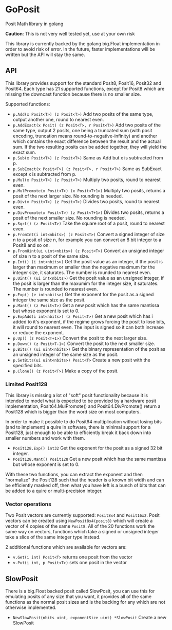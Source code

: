 # GoPosit

Posit Math library in golang

**Caution**: This is not very well tested yet, use at your own risk

This library is currently backed by the golang big.Float implementation in order to avoid risk
of error. In the future, faster implementations will be written but the API will stay the same.

## API

This library provides support for the standard Posit8, Posit16, Posit32 and Posit64.
Each type has 21 supported functions, except for Posit8 which are missing the downcast function
because there is no smaller size.

Supported functions:

* `p.Add(x Posit<T>) (z Posit<T>)` Add two posits of the same type, output another one, round to
nearest even.
* `p.AddExact(x Posit) (z Posit<T>, r Posit<T>)` Add two posits of the same type, output 2 posits,
one being a truncated sum (with posit encoding, truncation means round-to-negative-infinity) and
another which contains the exact difference between the result and the actual sum. If the two
resulting posits can be added together, they will yield the exact sum.
* `p.Sub(x Posit<T>) (z Posit<T>)` Same as Add but x is subtracted from p.
* `p.SubExact(x Posit<T>) (z Posit<T>, r Posit<T>)` Same as SubExact except x is subtracted from p.
* `p.Mul(x Posit<T>) (z Posit<T>)` Multiply two posits, round to nearest even.
* `p.MulPromote(x Posit<T>) (x Posit<T+1>)` Multiply two posits, returns a posit of the next larger
size. No rounding is needed.
* `p.Div(x Posit<T>) (z Posit<T>)` Divides two posits, round to nearest even.
* `p.DivPromote(x Posit<T>) (z Posit<T+1>)` Divides two posits, returns a posit of the next smaller
size. No rounding is needed.
* `p.Sqrt() (z Posit<T>)` Take the square root of a posit, round to nearest even.
* `p.FromInt(i int<nbits>) (z Posit<T>)` Convert a signed integer of size n to a posit of size n,
for example you can convert an 8 bit integer to a Posit8 and so on.
* `p.FromUint(ui uint<nbits>) (z Posit<T>)` Convert an unsigned integer of size n to a posit of the
same size.
* `p.Int() (i int<nbits>)` Get the posit value as an integer, if the posit is larger than maximum
or smaller than the negative maximum for the integer size, it saturates. The number is rounded to
nearest even.
* `p.Uint() (ui int<nbits>)` Get the posit value as an unsigned integer, if the posit is larger
than the maxumim for the integer size, it saturates. The number is rounded to nearest even.
* `p.Exp() (e int<nbits>)` Get the exponent for the posit as a signed integer the same size as the
posit.
* `p.Mant() (z Posit<T>)` Get a new posit which has the same mantissa but whose exponent is set
to 0.
* `p.ExpAdd(i int<nbits>) (z Posit<T>)` Get a new posit which has i added to it's exponent, if the
regime grows forcing the posit to lose bits, it will round to nearest even. The input is signed
so it can both increase or reduce the exponent.
* `p.Up() (z Posit<T+1>)` Convert the posit to the next larger size.
* `p.Down() (z Posit<T-1>)` Convert the posit to the next smaller size.
* `p.Bits() (ui uint<nbits>)` Get the binary representation of the posit as an unsigned integer
of the same size as the posit.
* `p.SetBits(ui uint<nbits>) Posit<T>` Create a new posit with the specified bits.
* `p.Clone() (z Posit<T>)` Make a copy of the posit.


### Limited Posit128

This library is missing a lot of "soft" posit functionality because it is intended to model what
is expected to be provided by a hardware posit implementation, Posit64.MulPromote() and
Posit64.DivPromote() return a Posit128 which is bigger than the word size on most computers.

In order to make it possible to do Posit64 multiplication without losing bits (and to implement)
a quire in software, there is minimal support for a Posit128, just enough to be able to efficiently
break it back down into smaller numbers and work with them.

* `Posit128.Exp() int32` Get the exponent for the posit as a signed 32 bit integer.
* `Posit128.Mant() Posit128` Get a new posit which has the same mantissa but whose exponent is set
to 0.

With these two functions, you can extract the exponent and then "normalize" the Posit128 such that
the header is a known bit width and can be efficiently masked off, then what you have left is a
bunch of bits that can be added to a quire or multi-precision integer.


### Vector operations

Two Posit vectors are currently supported: `Posit8x4` and `Posit16x2`. Posit vectors can be created
using `NewPosit8x4(posit8)` which will create a vector of 4 copies of the same `Posit8`. All of the
20 functions work the same way on vectors, functions which take a signed or unsigned integer take
a slice of the same integer type instead.

2 additional functions which are available for vectors are:

* `v.Get(i int) Posit<T>` returns one posit from the vector
* `v.Put(i int, p Posit<T>)` sets one posit in the vector


## SlowPosit

There is a big.Float backed posit called SlowPosit, you can use this for emulating posits of any
size that you want, it provides all of the same functions as the normal posit sizes and is the
backing for any which are not otherwise implemented.

* `NewSlowPosit(nbits uint, exponentSize uint) *SlowPosit` Create a new SlowPosit
